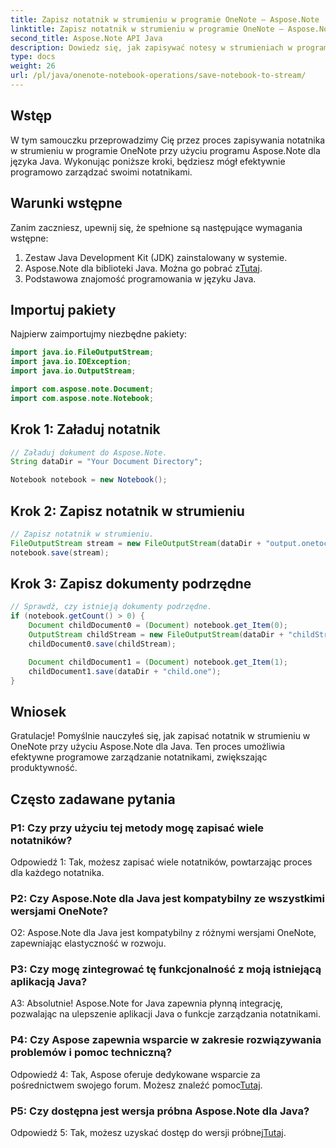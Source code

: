 ```yaml
---
title: Zapisz notatnik w strumieniu w programie OneNote — Aspose.Note
linktitle: Zapisz notatnik w strumieniu w programie OneNote — Aspose.Note
second_title: Aspose.Note API Java
description: Dowiedz się, jak zapisywać notesy w strumieniach w programie OneNote przy użyciu programu Aspose.Note dla języka Java. Zwiększ produktywność dzięki wydajnemu zarządzaniu notebookami.
type: docs
weight: 26
url: /pl/java/onenote-notebook-operations/save-notebook-to-stream/
---
```

## Wstęp

W tym samouczku przeprowadzimy Cię przez proces zapisywania notatnika w strumieniu w programie OneNote przy użyciu programu Aspose.Note dla języka Java. Wykonując poniższe kroki, będziesz mógł efektywnie programowo zarządzać swoimi notatnikami.

## Warunki wstępne

Zanim zaczniesz, upewnij się, że spełnione są następujące wymagania wstępne:

1. Zestaw Java Development Kit (JDK) zainstalowany w systemie.
2.  Aspose.Note dla biblioteki Java. Można go pobrać z[Tutaj](https://releases.aspose.com/note/java/).
3. Podstawowa znajomość programowania w języku Java.

## Importuj pakiety

Najpierw zaimportujmy niezbędne pakiety:

```java
import java.io.FileOutputStream;
import java.io.IOException;
import java.io.OutputStream;

import com.aspose.note.Document;
import com.aspose.note.Notebook;
```

## Krok 1: Załaduj notatnik

```java
// Załaduj dokument do Aspose.Note.
String dataDir = "Your Document Directory";

Notebook notebook = new Notebook();
```

## Krok 2: Zapisz notatnik w strumieniu

```java
// Zapisz notatnik w strumieniu.
FileOutputStream stream = new FileOutputStream(dataDir + "output.onetoc2");
notebook.save(stream);
```

## Krok 3: Zapisz dokumenty podrzędne

```java
// Sprawdź, czy istnieją dokumenty podrzędne.
if (notebook.getCount() > 0) {
    Document childDocument0 = (Document) notebook.get_Item(0);
    OutputStream childStream = new FileOutputStream(dataDir + "childStream.one");
    childDocument0.save(childStream);

    Document childDocument1 = (Document) notebook.get_Item(1);
    childDocument1.save(dataDir + "child.one");
}
```

## Wniosek

Gratulacje! Pomyślnie nauczyłeś się, jak zapisać notatnik w strumieniu w OneNote przy użyciu Aspose.Note dla Java. Ten proces umożliwia efektywne programowe zarządzanie notatnikami, zwiększając produktywność.

## Często zadawane pytania

### P1: Czy przy użyciu tej metody mogę zapisać wiele notatników?

Odpowiedź 1: Tak, możesz zapisać wiele notatników, powtarzając proces dla każdego notatnika.

### P2: Czy Aspose.Note dla Java jest kompatybilny ze wszystkimi wersjami OneNote?

O2: Aspose.Note dla Java jest kompatybilny z różnymi wersjami OneNote, zapewniając elastyczność w rozwoju.

### P3: Czy mogę zintegrować tę funkcjonalność z moją istniejącą aplikacją Java?

A3: Absolutnie! Aspose.Note for Java zapewnia płynną integrację, pozwalając na ulepszenie aplikacji Java o funkcje zarządzania notatnikami.

### P4: Czy Aspose zapewnia wsparcie w zakresie rozwiązywania problemów i pomoc techniczną?

 Odpowiedź 4: Tak, Aspose oferuje dedykowane wsparcie za pośrednictwem swojego forum. Możesz znaleźć pomoc[Tutaj](https://forum.aspose.com/c/note/28).

### P5: Czy dostępna jest wersja próbna Aspose.Note dla Java?

 Odpowiedź 5: Tak, możesz uzyskać dostęp do wersji próbnej[Tutaj](https://releases.aspose.com/).